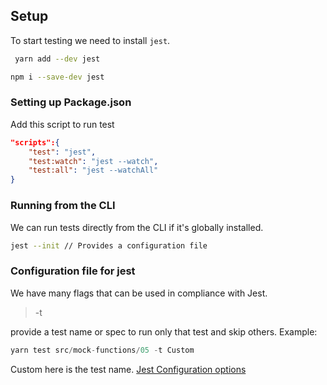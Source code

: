 ## Setup 

To start testing we need to install ``jest``.   
```sh
 yarn add --dev jest
 ``` 

 ```sh 
 npm i --save-dev jest
 ```
### Setting up Package.json

Add this script to run test
```json
"scripts":{
    "test": "jest",
    "test:watch": "jest --watch",
    "test:all": "jest --watchAll"
}
```

### Running from the CLI

We can run tests directly from the CLI if it's globally installed. 
```sh
jest --init // Provides a configuration file 
```

### Configuration file for jest 
We have many flags that can be used in compliance with Jest.
> -t  

provide a test name or spec to run only that test and skip others.
Example: 
```js
yarn test src/mock-functions/05 -t Custom 
```
Custom here is the test name. 
[Jest Configuration options](https://jestjs.io/docs/cli)
